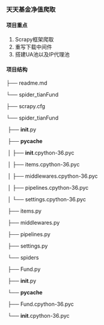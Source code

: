 ### 天天基金净值爬取



#### 项目重点

1. Scrapy框架爬取
2. 重写下载中间件
3. 搭建UA池以及IP代理池



#### 项目结构

├── readme.md

└── spider_tianFund

  ├── scrapy.cfg

  └── spider_tianFund

​    ├── __init__.py

​    ├── __pycache__

​    │  ├── __init__.cpython-36.pyc

​    │  ├── items.cpython-36.pyc

​    │  ├── middlewares.cpython-36.pyc

​    │  ├── pipelines.cpython-36.pyc

​    │  └── settings.cpython-36.pyc

​    ├── items.py

​    ├── middlewares.py

​    ├── pipelines.py

​    ├── settings.py

​    └── spiders

​      ├── Fund.py

​      ├── __init__.py

​      └── __pycache__

​        ├── Fund.cpython-36.pyc

​        └── __init__.cpython-36.pyc
